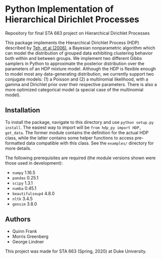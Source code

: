 # Python Implementation of Hierarchical Dirichlet Processes

Repository for final STA 663 project on Hierarchical Dirichlet Processes

This package implements the Hierarchical Dirichlet Process (HDP) described by [Teh, et al (2006)](https://www.tandfonline.com/doi/abs/10.1198/016214506000000302), a Bayesian nonparametric algorithm which can model the distribution of grouped data exhibiting clustering behavior both within and between groups.  We implement two different Gibbs samplers in Python to approximate the posterior distribution over the parameters of an HDP mixture model.  Although the HDP is flexible enough to model most any data-generating distribution, we currently support two conjugate models: (1) a Poisson and (2) a multinomial likelihood, with a gamma and Dirichlet prior over their respective parameters.  There is also a more optimized categorical model (a special case of the multinomial model).


## Installation

To install the package, navigate to this directory and use `python setup.py install`.  The easiest way to import will be `from hdp_py import HDP, get_data`.  The former module contains the definition for the actual HDP class, while the latter contains some helper functions to access pre-formatted data compatible with this class.  See the `examples/` directory for more details.

The following prerequisites are required (the module versions shown were those used in development):
+ `numpy` 1.16.5
+ `pandas` 0.25.1
+ `scipy` 1.3.1
+ `numba` 0.45.1
+ `beautifulsoup4` 4.8.0
+ `nltk` 3.4.5
+ `gensim` 3.8.0

## Authors

+ Quinn Frank
+ Morris Greenberg
+ George Lindner

This project was made for STA 663 (Spring, 2020) at Duke University.


